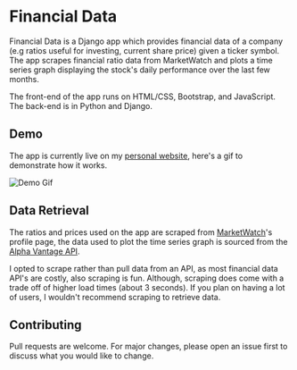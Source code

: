 # Financial Data

Financial Data is a Django app which provides financial data of a company (e.g ratios useful for investing, current share price) given a ticker symbol. The app scrapes financial ratio data from MarketWatch and plots a time series graph displaying the stock's daily performance over the last few months. 

The front-end of the app runs on HTML/CSS, Bootstrap, and JavaScript. The back-end is in Python and Django. 

## Demo

The app is currently live on my [personal website](https://haiderzaidi.ca/financial-ratios), here's a gif to demonstrate how it works. 

![Demo Gif](https://i.imgur.com/hMoUEXz.gif)



## Data Retrieval
The ratios and prices used on the app are scraped from [MarketWatch](https://www.marketwatch.com/)'s profile page, the data used to plot the time series graph is sourced from the [Alpha Vantage API](https://www.alphavantage.co/). 

I opted to scrape rather than pull data from an API, as most financial data API's are costly, also scraping is fun. Although, scraping does come with a trade off of higher load times (about 3 seconds). If you plan on having a lot of users, I wouldn't recommend scraping to retrieve data.


## Contributing
Pull requests are welcome. For major changes, please open an issue first to discuss what you would like to change.


